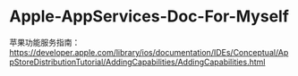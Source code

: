 # Apple-AppServices-Doc-For-Myself

苹果功能服务指南：
https://developer.apple.com/library/ios/documentation/IDEs/Conceptual/AppStoreDistributionTutorial/AddingCapabilities/AddingCapabilities.html
